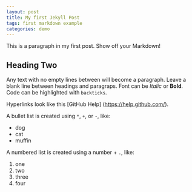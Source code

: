 ```yaml
---
layout: post
title: My first Jekyll Post
tags: first markdown example
categories: demo
---
```


This is a paragraph in my first post.
Show off your Markdown!

## Heading Two

Any text with no empty lines between will become a paragraph.
Leave a blank line between headings and paragraps.
Font can be *Italic* or **Bold**.
Code can be highlighted with `backticks`.

Hyperlinks look like this [GitHub Help] (https://help.github.com/).

A bullet list is created using `*`, `+`, or `-`,  like:

- dog
- cat
- muffin

A numbered list is created using a number + `.`, like:

1. one
2. two
3. three
4. four
